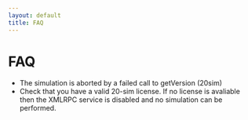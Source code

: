 ```yaml
---
layout: default
title: FAQ
---
```


# FAQ

* The simulation is aborted by a failed call to getVersion (20sim)
 * Check that you have a valid 20-sim license. If no license is avaliable then the XMLRPC service is disabled and no simulation can be performed.
